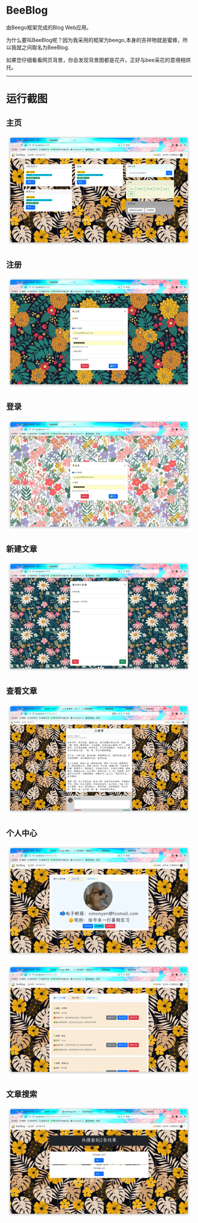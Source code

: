 # BeeBlog
由Beego框架完成的Blog Web应用。

为什么要叫BeeBlog呢？因为我采用的框架为beego,本身的吉祥物就是蜜蜂，所以我就之间取名为BeeBlog.

如果您仔细看看网页背景，你会发现背景图都是花卉，正好与bee采花的意境相烘托。

***

# 运行截图

## 主页

![无法载入](https://github.com/SimonYen/BeeBlog/blob/master/demo/home.png)

## 注册

![无法载入](https://github.com/SimonYen/BeeBlog/blob/master/demo/register.png)

## 登录

![无法载入](https://github.com/SimonYen/BeeBlog/blob/master/demo/login.png)

## 新建文章

![无法载入](https://github.com/SimonYen/BeeBlog/blob/master/demo/add_post.png)

## 查看文章

![无法载入](https://github.com/SimonYen/BeeBlog/blob/master/demo/view_post.png)

## 个人中心

![无法载入](https://github.com/SimonYen/BeeBlog/blob/master/demo/profile1.png)

![无法载入](https://github.com/SimonYen/BeeBlog/blob/master/demo/profile2.png)

## 文章搜索

![无法载入](https://github.com/SimonYen/BeeBlog/blob/master/demo/search.png)
